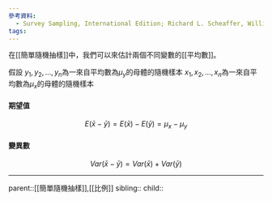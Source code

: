 ```yaml
---
參考資料:
  - Survey Sampling, International Edition; Richard L. Scheaffer, William Mendenhall. III
tags:
---
```

在[[簡單隨機抽樣]]中，我們可以來估計兩個不同變數的[[平均數]]。

假設
$y_1,y_2,\ldots,y_n$為一來自平均數為$\mu_y$的母體的隨機樣本
$x_1,x_2,\ldots,x_n$為一來自平均數為$\mu_x$的母體的隨機樣本
#### 期望值
$$
E(\bar{x}-\bar{y})=E(\bar{x})-E(\bar{y})=\mu_x-\mu_y
$$
#### 變異數
$$
Var(\bar{x}-\bar{y})=Var(\bar{x})+Var(\bar{y})
$$
- - -
parent::[[簡單隨機抽樣]],[[比例]]
sibling::
child::